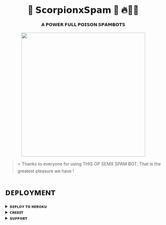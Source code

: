 <h1 align="center"><b>🦂 𝗦𝗰𝗼𝗿𝗽𝗶𝗼𝗻𝘅𝗦𝗽𝗮𝗺 🦂 🔥💫😎</b></h1>

<h4 align="center"> 𝗔 𝗣𝗢𝗪𝗘𝗥 𝗙𝗨𝗟𝗟 𝗣𝗢𝗜𝗦𝗢𝗡 𝗦𝗣𝗔𝗠𝗕𝗢𝗧𝗦</h4>

<p align="center"><a href="t.me/SCORPIONxARMY"><img src="https://te.legra.ph/file/33ec48ede8f590f9c40b0.jpg" width="400"></a></p>



> ⭐️ Thanks to everyone for using THIS OP SEMX SPAM BOT, That is the greatest pleasure we have !

# ᴅᴇᴘʟᴏʏᴍᴇɴᴛ

<details>
<summary><b>ᴅᴇᴘʟᴏʏ ᴛᴏ ʜᴇʀᴏᴋᴜ</b></summary>
<br>

[![Deploy](https://www.herokucdn.com/deploy/button.svg)](https://dashboard.heroku.com/new?template=https://github.com/Scorpionspammer/spmmerscorpion)

</details>

<details>
<summary><b>ᴄʀᴇᴅɪᴛ</b></summary>
<br>

</details>

<details>
<summary><b>sᴜᴘᴘᴏʀᴛ</b></summary>
<br>


# ꜱᴜᴘᴘᴏʀᴛ ✨
<a href="https://t.me/TheMKHackerX131"><img src="https://img.shields.io/badge/Join-Telegram%20Channel-red.svg?logo=Telegram"></a>

</details>
